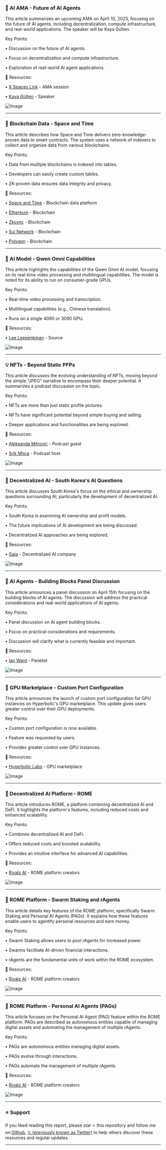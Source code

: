 ### 🤖 AI AMA - Future of AI Agents

This article summarizes an upcoming AMA on April 10, 2025, focusing on the future of AI agents, including decentralization, compute infrastructure, and real-world applications.  The speaker will be Kaya Gülten.

Key Points:

• Discussion on the future of AI agents.

• Focus on decentralization and compute infrastructure.

• Exploration of real-world AI agent applications.


🔗 Resources:

• [X Spaces Link](https://x.com/i/spaces/1OyKALlPndbxb…) - AMA session

• [Kaya Gülten](https://x.com/OKAYA_ONE) - Speaker

![Image](https://pbs.twimg.com/ext_tw_video_thumb/1909770078645870592/pu/img/-lqCIBPkbLvMDctP.jpg)


---

### 🤖 Blockchain Data - Space and Time

This article describes how Space and Time delivers zero-knowledge-proven data to smart contracts.  The system uses a network of indexers to collect and organize data from various blockchains.

Key Points:

• Data from multiple blockchains is indexed into tables.

• Developers can easily create custom tables.

• ZK-proven data ensures data integrity and privacy.


🔗 Resources:

• [Space and Time](https://x.com/SpaceandTimeDB) - Blockchain data platform

• [Ethereum](https://x.com/ethereum) - Blockchain

• [Zksync](https://x.com/zksync) - Blockchain

• [Sui Network](https://x.com/SuiNetwork) - Blockchain

• [Polygon](https://x.com/0xPolygon) - Blockchain


---

### 🤖 AI Model - Qwen Omni Capabilities

This article highlights the capabilities of the Qwen Omni AI model, focusing on its real-time video processing and multilingual capabilities.  The model is noted for its ability to run on consumer-grade GPUs.

Key Points:

• Real-time video processing and transcription.

• Multilingual capabilities (e.g., Chinese translation).

• Runs on a single 4090 or 3090 GPU.


🔗 Resources:

• [Lee Leepenkman](https://x.com/LeeLeepenkman) - Source

![Image](https://t.co/ULtSYj1aEM)


---

### 💡 NFTs - Beyond Static PFPs

This article discusses the evolving understanding of NFTs, moving beyond the simple "JPEG" narrative to encompass their deeper potential.  It summarizes a podcast discussion on the topic.

Key Points:

• NFTs are more than just static profile pictures.

• NFTs have significant potential beyond simple buying and selling.

• Deeper applications and functionalities are being explored.


🔗 Resources:

• [Aleksanda Mitrovic](https://x.com/AleksandaMitro1) - Podcast guest

• [Srik Misra](https://x.com/srikmisra) - Podcast host

![Image](https://pbs.twimg.com/media/GoBO3l7WgAAgNMV?format=jpg&name=small)


---

### 🤖 Decentralized AI - South Korea's AI Questions

This article discusses South Korea's focus on the ethical and ownership questions surrounding AI, particularly the development of decentralized AI.

Key Points:

• South Korea is examining AI ownership and profit models.

• The future implications of AI development are being discussed.

• Decentralized AI approaches are being explored.


🔗 Resources:

• [Gaia](https://x.com/Gaianet_AI) - Decentralized AI company

![Image](https://pbs.twimg.com/media/GoBe_4paQAAGCwk?format=jpg&name=small)


---

### 🤖 AI Agents - Building Blocks Panel Discussion

This article announces a panel discussion on April 15th focusing on the building blocks of AI agents.  The discussion will address the practical considerations and real-world applications of AI agents.

Key Points:

• Panel discussion on AI agent building blocks.

• Focus on practical considerations and requirements.

• Discussion will clarify what is currently feasible and important.


🔗 Resources:

• [Ian Ward](https://x.com/_wardumb) - Panelist

![Image](https://t.co/m2VJudHvut)


---

### 🚀 GPU Marketplace - Custom Port Configuration

This article announces the launch of custom port configuration for GPU instances on Hyperbolic's GPU marketplace.  This update gives users greater control over their GPU deployments.

Key Points:

• Custom port configuration is now available.

• Feature was requested by users.

• Provides greater control over GPU instances.


🔗 Resources:

• [Hyperbolic Labs](https://x.com/hyperbolic_labs) - GPU marketplace

![Image](https://pbs.twimg.com/ext_tw_video_thumb/1909681799329927168/pu/img/zYklnEAzDI3qDecK.jpg)


---

### 🤖 Decentralized AI Platform - ROME

This article introduces ROME, a platform combining decentralized AI and DeFi.  It highlights the platform's features, including reduced costs and enhanced scalability.

Key Points:

• Combines decentralized AI and DeFi.

• Offers reduced costs and boosted scalability.

• Provides an intuitive interface for advanced AI capabilities.


🔗 Resources:

• [Rivalz AI](https://x.com/Rivalz_AI) - ROME platform creators

![Image](https://pbs.twimg.com/ext_tw_video_thumb/1909614606491717632/pu/img/Gh3w-4PDP8NYUaft.jpg)


---

### 🤖 ROME Platform - Swarm Staking and rAgents

This article details key features of the ROME platform, specifically Swarm Staking and Personal AI Agents (PAGs). It explains how these features enable users to agentify personal resources and earn money.


Key Points:

• Swarm Staking allows users to pool rAgents for increased power.

• Swarms facilitate AI-driven financial interactions.

• rAgents are the fundamental units of work within the ROME ecosystem.


🔗 Resources:

• [Rivalz AI](https://x.com/Rivalz_AI) - ROME platform creators

![Image](https://pbs.twimg.com/media/GoBUeY2WYAAwDw5?format=jpg&name=small)


---

### 🤖 ROME Platform - Personal AI Agents (PAGs)

This article focuses on the Personal AI Agent (PAG) feature within the ROME platform.  PAGs are described as autonomous entities capable of managing digital assets and automating the management of multiple rAgents.

Key Points:

• PAGs are autonomous entities managing digital assets.

• PAGs evolve through interactions.

• PAGs automate the management of multiple rAgents.


🔗 Resources:

• [Rivalz AI](https://x.com/Rivalz_AI) - ROME platform creators

![Image](https://pbs.twimg.com/media/GoBUwsUWMAAu-HV?format=jpg&name=small)


---

### ⭐️ Support

If you liked reading this report, please star ⭐️ this repository and follow me on [Github](https://github.com/Drix10), [𝕏 (previously known as Twitter)](https://x.com/DRIX_10_) to help others discover these resources and regular updates.

---